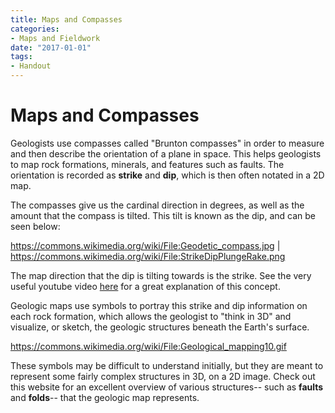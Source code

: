 ```yaml
---
title: Maps and Compasses
categories:
- Maps and Fieldwork
date: "2017-01-01"
tags:
- Handout
---
```


# Maps and Compasses

Geologists use compasses called "Brunton compasses" in order to measure and then describe the orientation of a plane in space. This helps geologists to map rock formations, minerals, and features such as faults. The orientation is recorded as **strike** and **dip**, which is then often notated in a 2D map.

The compasses give us the cardinal direction in degrees, as well as the amount that the compass is tilted. This tilt is known as the dip, and can be seen below:

https://commons.wikimedia.org/wiki/File:Geodetic_compass.jpg  | https://commons.wikimedia.org/wiki/File:StrikeDipPlungeRake.png

The map direction that the dip is tilting towards is the strike. See the very useful youtube video [here](https://www.youtube.com/watch?v=UzZFMWH-lSQ) for a great explanation of this concept.

Geologic maps use symbols to portray this strike and dip information on each rock formation, which allows the geologist to "think in 3D" and visualize, or sketch, the geologic structures beneath the Earth's surface.

https://commons.wikimedia.org/wiki/File:Geological_mapping10.gif

These symbols may be difficult to understand initially, but they are meant to represent some fairly complex structures in 3D, on a 2D image. Check out this website for an excellent overview of various structures-- such as **faults** and **folds**-- that the geologic map represents.